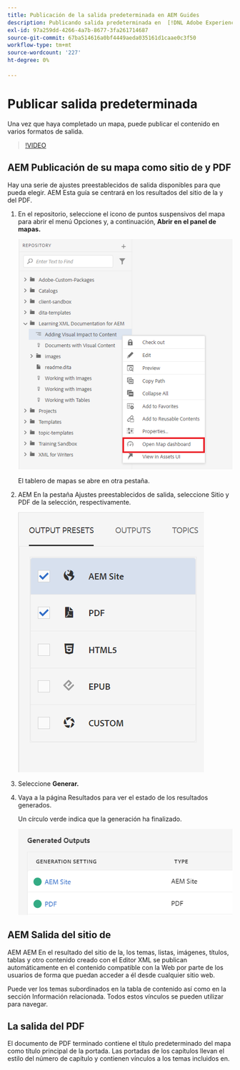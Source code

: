 ```yaml
---
title: Publicación de la salida predeterminada en AEM Guides
description: Publicando salida predeterminada en  [!DNL Adobe Experience Manager Guides]
exl-id: 97a259dd-4266-4a7b-8677-3fa261714687
source-git-commit: 67ba514616a0bf4449aeda035161d1caae0c3f50
workflow-type: tm+mt
source-wordcount: '227'
ht-degree: 0%

---
```


# Publicar salida predeterminada

Una vez que haya completado un mapa, puede publicar el contenido en varios formatos de salida.

>[!VIDEO](https://video.tv.adobe.com/v/336662?quality=12&learn=on)

## AEM Publicación de su mapa como sitio de y PDF

Hay una serie de ajustes preestablecidos de salida disponibles para que pueda elegir. AEM Esta guía se centrará en los resultados del sitio de la y del PDF.

1. En el repositorio, seleccione el icono de puntos suspensivos del mapa para abrir el menú Opciones y, a continuación, **Abrir en el panel de mapas.**

   ![Abrir en el tablero de mapas](images/lesson-9/map-dashboard-with-markings.png)

   El tablero de mapas se abre en otra pestaña.

1. AEM En la pestaña Ajustes preestablecidos de salida, seleccione Sitio y PDF de la selección, respectivamente.

   ![Ajustes preestablecidos de salida](images/lesson-9/pdf-aem.png)

1. Seleccione **Generar.**

1. Vaya a la página Resultados para ver el estado de los resultados generados.

   Un círculo verde indica que la generación ha finalizado.

   ![Generación de salida completa](images/lesson-9/green-circle.png)

## AEM Salida del sitio de

AEM AEM En el resultado del sitio de la, los temas, listas, imágenes, títulos, tablas y otro contenido creado con el Editor XML se publican automáticamente en el contenido compatible con la Web por parte de los usuarios de forma que puedan acceder a él desde cualquier sitio web.

Puede ver los temas subordinados en la tabla de contenido así como en la sección Información relacionada. Todos estos vínculos se pueden utilizar para navegar.

## La salida del PDF

El documento de PDF terminado contiene el título predeterminado del mapa como título principal de la portada. Las portadas de los capítulos llevan el estilo del número de capítulo y contienen vínculos a los temas incluidos en.
